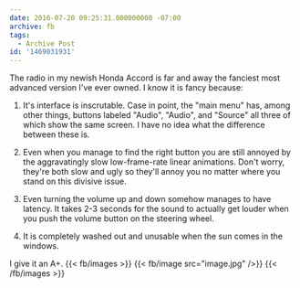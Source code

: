 ```yaml
---
date: 2016-07-20 09:25:31.000000000 -07:00
archive: fb
tags: 
  - Archive Post
id: '1469031931'
---
```


The radio in my newish Honda Accord is far and away the fanciest most advanced version I've ever owned. I know it is fancy because:

1. It's interface is inscrutable. Case in point, the "main menu" has, among other things, buttons labeled "Audio", "Audio", and "Source" all three of which show the same screen. I have no idea what the difference between these is.

2. Even when you manage to find the right button you are still annoyed by the aggravatingly slow low-frame-rate linear animations. Don't worry, they're both slow and ugly so they'll annoy you no matter where you stand on this divisive issue.

3. Even turning the volume up and down somehow manages to have latency. It takes 2-3 seconds for the sound to actually get louder when you push the volume button on the steering wheel.

4. It is completely washed out and unusable when the sun comes in the windows.

I give it an A+.
{{< fb/images >}}
{{< fb/image src="image.jpg" />}}
{{< /fb/images >}}
